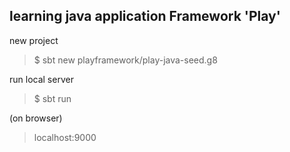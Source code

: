 ## learning java application Framework 'Play' 

new project
> $ sbt new playframework/play-java-seed.g8  

run local server
> $ sbt run  

(on browser)
> localhost:9000
